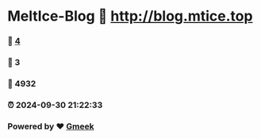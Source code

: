 # MeltIce-Blog :link: http://blog.mtice.top 
### :page_facing_up: [4](http://blog.mtice.top/tag.html) 
### :speech_balloon: 3 
### :hibiscus: 4932 
### :alarm_clock: 2024-09-30 21:22:33 
### Powered by :heart: [Gmeek](https://github.com/Meekdai/Gmeek)
